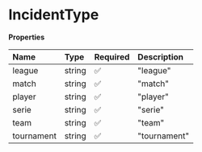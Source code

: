 # IncidentType

**Properties**

| Name       | Type   | Required | Description  |
| :--------- | :----- | :------- | :----------- |
| league     | string | ✅       | "league"     |
| match      | string | ✅       | "match"      |
| player     | string | ✅       | "player"     |
| serie      | string | ✅       | "serie"      |
| team       | string | ✅       | "team"       |
| tournament | string | ✅       | "tournament" |

<!-- This file was generated by liblab | https://liblab.com/ -->

